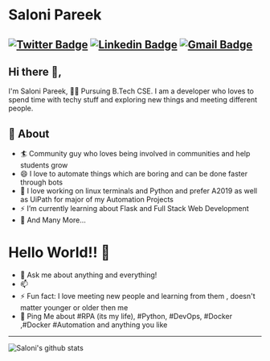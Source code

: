 # Saloni Pareek
[![Twitter Badge](https://img.shields.io/badge/-@SaloniPareek23-1ca0f1?style=flat-square&labelColor=1ca0f1&logo=twitter&logoColor=white&link=https://twitter.com/https://twitter.com/SaloniPareek23)](https://twitter.com/https://twitter.com/SaloniPareek23) [![Linkedin Badge](https://img.shields.io/badge/-Salonipareek23-blue?style=flat-square&logo=Linkedin&logoColor=white&link=https://www.linkedin.com/in/salonipareek23/)](https://www.linkedin.com/in/salonipareek23/)
[![Gmail Badge](https://img.shields.io/badge/-pareeksaloni389@gmail.com-c14438?style=flat-square&logo=Gmail&logoColor=white&link=mailto:pareeksaloni389@gmail.com)](mailto:pareeksaloni389@gmail.com)
---
## Hi there 👋,           
I'm Saloni Pareek, 👨‍💻 Pursuing B.Tech CSE. I am a developer who loves to spend time with techy stuff and exploring new things and meeting different people.

## 🧐 About
- 🏄‍ Community guy who loves being involved in communities and help students grow
- 😄 I love to automate things which are boring and can be done faster through bots
- 🌱 I love working on linux terminals and Python and prefer A2019 as well as UiPath for major of my Automation Projects
- ⚡ I’m currently learning about Flask and Full Stack Web Development
- 👯 And Many More...

# Hello World!! 🤔
- 💬 Ask me about anything and everything! 
- 📫 
- ⚡ Fun fact: I love meeting new people and learning from them , doesn't matter younger or older then me 
- 💬 Ping Me about #RPA (its my life), #Python, #DevOps, #Docker ,#Docker #Automation and anything you like
---

![Saloni's github stats](https://github-readme-stats.vercel.app/api?username=pareeksaloni&show_icons=true)
